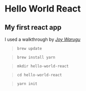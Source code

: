 # Hello World React

## My first react app

I used a walkthrough by [_Joy Warugu_](https://scotch.io/tutorials/setup-a-react-environment-using-webpack-and-babel)

>`brew update`

>`brew install yarn`

>`mkdir hello-world-react`

>`cd hello-world-react`

>`yarn init`
